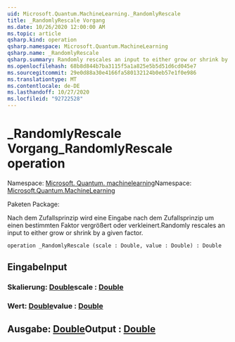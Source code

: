 ```yaml
---
uid: Microsoft.Quantum.MachineLearning._RandomlyRescale
title: _RandomlyRescale Vorgang
ms.date: 10/26/2020 12:00:00 AM
ms.topic: article
qsharp.kind: operation
qsharp.namespace: Microsoft.Quantum.MachineLearning
qsharp.name: _RandomlyRescale
qsharp.summary: Randomly rescales an input to either grow or shrink by a given factor.
ms.openlocfilehash: 68b8d844b7ba3115f5a1a825e5b5d51d6cd045e7
ms.sourcegitcommit: 29e0d88a30e4166fa580132124b0eb57e1f0e986
ms.translationtype: MT
ms.contentlocale: de-DE
ms.lasthandoff: 10/27/2020
ms.locfileid: "92722528"
---
```

# <a name="_randomlyrescale-operation"></a><span data-ttu-id="075a2-102">_RandomlyRescale Vorgang</span><span class="sxs-lookup"><span data-stu-id="075a2-102">_RandomlyRescale operation</span></span>

<span data-ttu-id="075a2-103">Namespace: [Microsoft. Quantum. machinelearning](xref:Microsoft.Quantum.MachineLearning)</span><span class="sxs-lookup"><span data-stu-id="075a2-103">Namespace: [Microsoft.Quantum.MachineLearning](xref:Microsoft.Quantum.MachineLearning)</span></span>

<span data-ttu-id="075a2-104">Paketen [](https://nuget.org/packages/)</span><span class="sxs-lookup"><span data-stu-id="075a2-104">Package: [](https://nuget.org/packages/)</span></span>


<span data-ttu-id="075a2-105">Nach dem Zufallsprinzip wird eine Eingabe nach dem Zufallsprinzip um einen bestimmten Faktor vergrößert oder verkleinert.</span><span class="sxs-lookup"><span data-stu-id="075a2-105">Randomly rescales an input to either grow or shrink by a given factor.</span></span>

```qsharp
operation _RandomlyRescale (scale : Double, value : Double) : Double
```


## <a name="input"></a><span data-ttu-id="075a2-106">Eingabe</span><span class="sxs-lookup"><span data-stu-id="075a2-106">Input</span></span>

### <a name="scale--double"></a><span data-ttu-id="075a2-107">Skalierung: [Double](xref:microsoft.quantum.lang-ref.double)</span><span class="sxs-lookup"><span data-stu-id="075a2-107">scale : [Double](xref:microsoft.quantum.lang-ref.double)</span></span>




### <a name="value--double"></a><span data-ttu-id="075a2-108">Wert: [Double](xref:microsoft.quantum.lang-ref.double)</span><span class="sxs-lookup"><span data-stu-id="075a2-108">value : [Double](xref:microsoft.quantum.lang-ref.double)</span></span>





## <a name="output--double"></a><span data-ttu-id="075a2-109">Ausgabe: [Double](xref:microsoft.quantum.lang-ref.double)</span><span class="sxs-lookup"><span data-stu-id="075a2-109">Output : [Double](xref:microsoft.quantum.lang-ref.double)</span></span>

